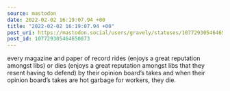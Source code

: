 ```yaml
---
source: mastodon
date: 2022-02-02 16:19:07.94 +00
title: "2022-02-02 16:19:07.94 +00"
post_uri: https://mastodon.social/users/gravely/statuses/107729305464650873
post_id: 107729305464650873
---
```

every magazine and paper of record rides (enjoys a great reputation amongst libs) or dies (enjoys a great reputation amongst libs that they resent having to defend) by their opinion board’s takes and when their opinion board’s takes are hot garbage for workers, they die.



